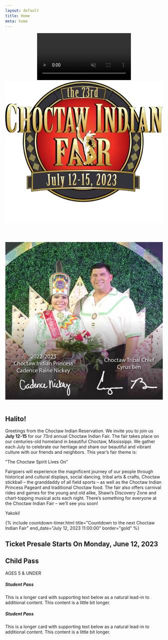 ```yaml
---
layout: default
title: Home
meta: home
---
```

<header>
  <!-- This div is  intentionally blank. It creates the transparent black overlay over the video which you can modify in the CSS -->
  <div class="overlay"></div>
  <!-- The HTML5 video element that will create the background video on the header -->
  <video playsinline="playsinline" autoplay="autoplay" muted="muted" loop="loop">
    <source src="/assets/img/CIFVideoWeb_1.mp4" type="video/mp4">
  </video>
  <!-- The header content -->
  <div class="container h-100 d-block d-sm-none">
    <div class="d-flex h-100 text-center align-items-center">
      <div class="w-100 text-white">
        <img src="/assets/img/logos/fairlogo.webp" alt="Choctaw Indian Fair Logo" class="img-fluid">
      </div>
    </div>
  </div>
</header>

<section class="diamond-bg">
  <div class="container">
    <div class="row align-items-center">
      <div class="col-xl">
        <img class="card-gold-border img-fluid" src="/assets/img/chiefprincess.webp" alt="Chief & Princess 2022"/>
      </div>
      <div class="col-xl">
        <br class="d-xl-none"/>
        <h1 class="display-1 mb-0 shadow-text">Halito!</h1>
        <p class="lead my-1 mb-3">
          Greetings from the Choctaw Indian Reservation. We invite you to join us <strong>July 12-15</strong> for our 73rd annual Choctaw Indian Fair. The fair takes place on our centuries-old homeland in beautiful Choctaw, Mississippi. We gather each July to celebrate our heritage and share our beautiful and vibrant culture with our friends and neighbors. This year’s fair theme is:
        </p>
        <p class="h3 display-3 mb-0">"The Choctaw Spirit Lives On"</p>
        <p class="lead my-1 mb-3">
          Fairgoers will experience the magnificent journey of our people through historical and cultural displays, social dancing, tribal arts &amp; crafts, Choctaw stickball – the granddaddy of all field sports – as well as the Choctaw Indian Princess Pageant and traditional Choctaw food. The fair also offers carnival rides and games for the young and old alike, Shawi’s Discovery Zone and chart-topping musical acts each night. There’s something for everyone at the Choctaw Indian Fair – we’ll see you soon!
        </p>
        <p class="h3 display-3">Yakoki!</p>
      </div>
    </div>
  </div>
</section>

<section class="diamond-bg2">
  <div class="container">
    {% include countdown-timer.html title="Countdown to the next Choctaw Indian Fair" end_date="July 12, 2023 11:00:00" border="gold" %}
    <div class="m-4">
      <h2 class="display-2 shadow-text">Ticket Presale Starts On Monday, June 12, 2023</h2>
    <div class="row row-cols-1 row-cols-lg-3 g-4">
      <div class="col">
        <div class="card bg-child border-white rounded-lg">
          <div class="card-body">
            <h2 class="display-1 fw-bold">Child Pass</h2>
            <div class="border border-white rounded-lg mx-auto p-2 m-4">
              AGES 5 & UNDER
            </div>
          </div>
        </div>
      </div>
      <div class="col">
        <div class="card bg-student border-white rounded-lg">
          <div class="card-body">
            <h5 class="card-title">Student Pass</h5>
            <p class="card-text">This is a longer card with supporting text below as a natural lead-in to additional content. This content is a little bit longer.</p>
          </div>
        </div>
      </div>
      <div class="col">
        <div class="card bg-student border-white rounded-lg">
          <div class="card-body">
            <h5 class="card-title">Student Pass</h5>
            <p class="card-text">This is a longer card with supporting text below as a natural lead-in to additional content. This content is a little bit longer.</p>
          </div>
        </div>
      </div>
    </div>
    <!-- <div class="hero px-4 px-md-0">
      <h2 class="font-weight-bold mb-4 text-center">Ticket Presale Starts On Monday, June 12, 2023</h2>
      <div class="d-flex flex-column flex-lg-row justify-content-center align-items-center w-100 h-100 text-center">
        <div class="bg-child rounded-md shadow-lg p-6 m-4 w-100 h-100">
          <h2 class="display-2 fw-bold" style="text-shadow: 5px 5px 10px #333;">Child Pass</h2>
          <div class="border border-secondary rounded-lg mx-auto p-2 m-4 fs-2" style="text-shadow: 4px 4px 6px #333; box-shadow: 5px 5px 10px #333;">AGES 5 &amp; UNDER</div>
          <h2 class="display-1 fw-bold py-10" style="text-shadow: 5px 5px 10px #333; font-size: 5rem;">FREE</h2>
        </div>
        <div class="bg-student rounded-md shadow-lg p-6 m-4 w-100 h-100">
          <h2 class="display-2 fw-bold" style="text-shadow: 5px 5px 10px #333;">Student Pass</h2>
          <div class="border border-secondary rounded-lg mx-auto p-2 m-4 fs-2" style="text-shadow: 4px 4px 6px #333; box-shadow: 5px 5px 10px #333;">AGES 6 - 17</div>
          <h2 class="display-2 fw-bold" style="text-shadow: 5px 5px 10px #333;">Season $10</h2>
          <hr class="rounded-lg my-4" style="border: 3px solid #fff; box-shadow: 3px 3px 6px #333;">
          <h2 class="display-2 fw-bold" style="text-shadow: 5px 5px 10px #333;">Day $7</h2>
        </div>
        <div class="bg-adult rounded-md shadow-lg p-6 m-4 w-100 h-100">
          <h2 class="display-2 fw-bold" style="text-shadow: 5px 5px 10px #333;">Adult Pass</h2>
          <div class="border border-secondary rounded-lg mx-auto p-2 m-4 fs-2" style="text-shadow: 4px 4px 6px #333; box-shadow: 5px 5px 10px #333;">AGES 18 &amp; OVER</div>
          <h2 class="display-2 fw-bold" style="text-shadow: 5px 5px 10px #333;">Season $20</h2>
          <hr class="rounded-lg my-4" style="border: 3px solid #fff; box-shadow: 3px 3px 6px #333;">
          <h2 class="display-2 fw-bold" style="text-shadow: 5px 5px 10px #333;">Day $12</h2>
        </div>
      </div>
    </div> -->
  </div>
</section>
